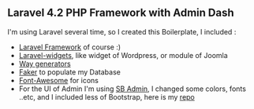 ## Laravel 4.2 PHP Framework with Admin Dash

I'm using Laravel several time, so I created this Boilerplate, I included :

* [Laravel Framework](https://github.com/laravel/laravel) of course :)
* [Laravel-widgets](https://github.com/Arrilot/laravel-widgets), like widget of Wordpress, or module of Joomla
* [Way generators](https://github.com/JeffreyWay/Laravel-4-Generators)
* [Faker](https://github.com/fzaninotto/Faker) to populate my Database
* [Font-Awesome](http://fortawesome.github.io/Font-Awesome/icons/) for icons
* For the UI of Admin I'm using [SB Admin](http://startbootstrap.com/template-overviews/sb-admin/), I changed some colors, fonts ..etc, and I included less of Bootstrap, here is my [repo](https://github.com/kossa/startbootstrap-sb-admin) 
